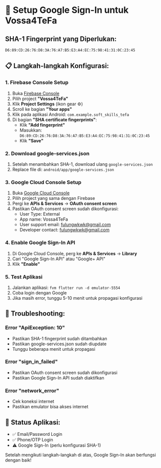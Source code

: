 # 🔐 Setup Google Sign-In untuk Vossa4TeFa

## SHA-1 Fingerprint yang Diperlukan:
```
D6:89:CD:26:76:D8:3A:76:A7:B5:E3:A4:EC:75:98:41:31:0C:23:45
```

## 📋 Langkah-langkah Konfigurasi:

### 1. Firebase Console Setup
1. Buka [Firebase Console](https://console.firebase.google.com)
2. Pilih project **"Vossa4TeFa"**
3. Klik **Project Settings** (ikon gear ⚙️)
4. Scroll ke bagian **"Your apps"**
5. Klik pada aplikasi Android: `com.example.soft_skills_tefa`
6. Di bagian **"SHA certificate fingerprints"**:
   - Klik **"Add fingerprint"**
   - Masukkan: `D6:89:CD:26:76:D8:3A:76:A7:B5:E3:A4:EC:75:98:41:31:0C:23:45`
   - Klik **"Save"**

### 2. Download google-services.json
1. Setelah menambahkan SHA-1, download ulang `google-services.json`
2. Replace file di: `android/app/google-services.json`

### 3. Google Cloud Console Setup
1. Buka [Google Cloud Console](https://console.cloud.google.com)
2. Pilih project yang sama dengan Firebase
3. Pergi ke **APIs & Services** → **OAuth consent screen**
4. Pastikan OAuth consent screen sudah dikonfigurasi:
   - User Type: External
   - App name: Vossa4TeFa
   - User support email: fulungwkwk@gmail.com
   - Developer contact: fulungwkwk@gmail.com

### 4. Enable Google Sign-In API
1. Di Google Cloud Console, perg ke **APIs & Services** → **Library**
2. Cari "Google Sign-In API" atau "Google+ API"
3. Klik **"Enable"**

### 5. Test Aplikasi
1. Jalankan aplikasi: `fvm flutter run -d emulator-5554`
2. Coba login dengan Google
3. Jika masih error, tunggu 5-10 menit untuk propagasi konfigurasi

## 🔧 Troubleshooting:

### Error "ApiException: 10"
- Pastikan SHA-1 fingerprint sudah ditambahkan
- Pastikan google-services.json sudah diupdate
- Tunggu beberapa menit untuk propagasi

### Error "sign_in_failed"
- Pastikan OAuth consent screen sudah dikonfigurasi
- Pastikan Google Sign-In API sudah diaktifkan

### Error "network_error"
- Cek koneksi internet
- Pastikan emulator bisa akses internet

## 📱 Status Aplikasi:
- ✅ Email/Password Login
- ✅ Phone/OTP Login  
- ⚠️ Google Sign-In (perlu konfigurasi SHA-1)

Setelah mengikuti langkah-langkah di atas, Google Sign-In akan berfungsi dengan baik!
